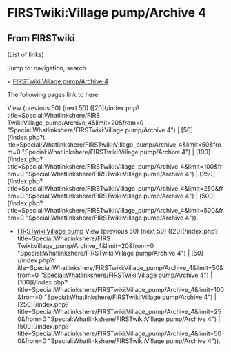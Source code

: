 # FIRSTwiki:Village pump/Archive 4

## From FIRSTwiki

(List of links)

Jump to: navigation, search

< [FIRSTwiki:Village pump/Archive 4](/index.php?title=FIRSTwiki:Village_pump/Archive_4&redirect=no "FIRSTwiki:Village pump/Archive 4")

The following pages link to here:

View (previous 50) (next 50) ([20](/index.php?title=Special:Whatlinkshere/FIRS
Twiki:Village_pump/Archive_4&limit=20&from=0 "Special:Whatlinkshere/FIRSTwiki:Village pump/Archive 4") | [50](/index.php?t
itle=Special:Whatlinkshere/FIRSTwiki:Village_pump/Archive_4&limit=50&from=0 "Special:Whatlinkshere/FIRSTwiki:Village pump/Archive 4") | [100](/index.php?
title=Special:Whatlinkshere/FIRSTwiki:Village_pump/Archive_4&limit=100&from=0 "Special:Whatlinkshere/FIRSTwiki:Village pump/Archive 4") | [250](/index.php?
title=Special:Whatlinkshere/FIRSTwiki:Village_pump/Archive_4&limit=250&from=0 "Special:Whatlinkshere/FIRSTwiki:Village pump/Archive 4") | [500](/index.php?
title=Special:Whatlinkshere/FIRSTwiki:Village_pump/Archive_4&limit=500&from=0 "Special:Whatlinkshere/FIRSTwiki:Village pump/Archive 4")).

- [FIRSTwiki:Village pump](FIRSTwiki:Village_pump "FIRSTwiki:Village pump") View (previous 50) (next 50) ([20](/index.php?title=Special:Whatlinkshere/FIRS
  Twiki:Village_pump/Archive_4&limit=20&from=0 "Special:Whatlinkshere/FIRSTwiki:Village pump/Archive 4") | [50](/index.php?t
  itle=Special:Whatlinkshere/FIRSTwiki:Village_pump/Archive_4&limit=50&from=0 "Special:Whatlinkshere/FIRSTwiki:Village pump/Archive 4") | [100](/index.php?
  title=Special:Whatlinkshere/FIRSTwiki:Village_pump/Archive_4&limit=100&from=0 "Special:Whatlinkshere/FIRSTwiki:Village pump/Archive 4") | [250](/index.php?
  title=Special:Whatlinkshere/FIRSTwiki:Village_pump/Archive_4&limit=250&from=0 "Special:Whatlinkshere/FIRSTwiki:Village pump/Archive 4") | [500](/index.php?
  title=Special:Whatlinkshere/FIRSTwiki:Village_pump/Archive_4&limit=500&from=0 "Special:Whatlinkshere/FIRSTwiki:Village pump/Archive 4")).
